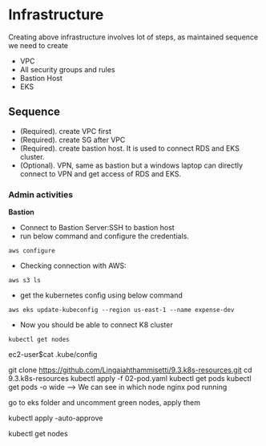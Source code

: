 # Infrastructure
Creating above infrastructure involves lot of steps, as maintained sequence we need to create
* VPC
* All security groups and rules
* Bastion Host
* EKS

## Sequence
* (Required). create VPC first
* (Required). create SG after VPC
* (Required). create bastion host. It is used to connect RDS and EKS cluster.
* (Optional). VPN, same as bastion but a windows laptop can directly connect to VPN and get access of RDS and EKS.

### Admin activities
**Bastion**
* Connect to Bastion Server:SSH to bastion host
* run below command and configure the credentials.
```
aws configure
```
* Checking connection with AWS:
```
aws s3 ls
```
* get the kubernetes config using below command
```
aws eks update-kubeconfig --region us-east-1 --name expense-dev
```
* Now you should be able to connect K8 cluster
```
kubectl get nodes
```


ec2-user$cat .kube/config

git clone https://github.com/Lingaiahthammisetti/9.3.k8s-resources.git
cd 9.3.k8s-resources
kubectl apply -f 02-pod.yaml
kubectl get pods
kubectl get pods -o wide --> We can see in which node nginx pod running

go to eks folder and uncomment green nodes, apply them

kubectl apply -auto-approve

kubectl get nodes